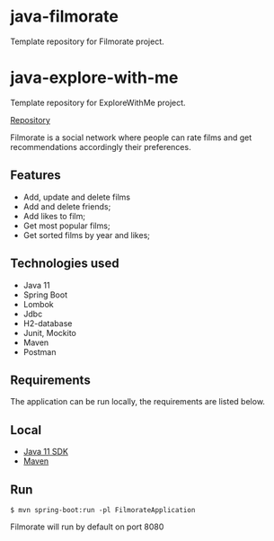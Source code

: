 # java-filmorate
Template repository for Filmorate project.

# java-explore-with-me
Template repository for ExploreWithMe project.

[Repository](https://github.com/I-Wish-I-Knew/java-filmorate)

Filmorate is a social network where people can rate films and get recommendations accordingly their preferences.

## Features

- Add, update and delete films
- Add and delete friends;
- Add likes to film;
- Get most popular films;
- Get sorted films by year and likes;

## Technologies used

- Java 11
- Spring Boot
- Lombok
- Jdbc
- H2-database
- Junit, Mockito
- Maven
- Postman

## Requirements
The application can be run locally, the requirements are listed below.

## Local
- [Java 11 SDK](https://www.oracle.com/de/java/technologies/javase/jdk11-archive-downloads.html)
- [Maven](https://maven.apache.org/download.cgi)

## Run
````
$ mvn spring-boot:run -pl FilmorateApplication
````
Filmorate will run by default on port 8080
````